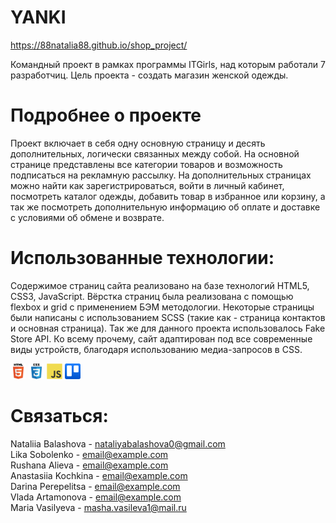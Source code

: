 # YANKI

https://88natalia88.github.io/shop_project/ <br>

Командный проект в рамках программы ITGirls, над которым работали 7 разработчиц. Цель проекта - создать магазин женской одежды.

# Подробнее о проекте <br>

Проект включает в себя одну основную страницу и десять дополнительных, логически связанных между собой. На основной странице представлены все категории товаров и возможность подписаться на рекламную рассылку. На дополнительных страницах можно найти как зарегистрироваться, войти в личный кабинет, посмотреть каталог одежды, добавить товар в избранное или корзину, а так же посмотреть дополнительную информацию об оплате и доставке с условиями об обмене и возврате.

# Использованные технологии:

Содержимое страниц сайта реализовано на базе технологий HTML5, CSS3, JavaScript. Вёрстка страниц была реализована с помощью flexbox и grid с применением БЭМ методологии. Некоторые страницы были написаны с использованием SCSS (такие как - страница контактов и основная страница). Так же для данного проекта использовалось Fake Store API. Ко всему прочему, сайт адаптирован под все современные виды устройств, благодаря использованию медиа-запросов в CSS.

<code><img height="25" src="https://raw.githubusercontent.com/devicons/devicon/master/icons/html5/html5-original-wordmark.svg"></code>
<code><img height="25" src="https://raw.githubusercontent.com/devicons/devicon/master/icons/css3/css3-original-wordmark.svg"></code>
<code><img height="25" src="https://raw.githubusercontent.com/devicons/devicon/master/icons/javascript/javascript-original.svg"></code>
<code><img height="25" src="https://raw.githubusercontent.com/devicons/devicon/master/icons/trello/trello-original.svg"></code>

# Связаться:

Nataliia Balashova - nataliyabalashova0@gmail.com <br>
Lika Sobolenko - email@example.com <br>
Rushana Alieva - email@example.com <br>
Anastasiia Kochkina - email@example.com <br>
Darina Perepelitsa - email@example.com <br>
Vlada Artamonova - email@example.com <br>
Maria Vasilyeva - masha.vasileva1@mail.ru <br>
